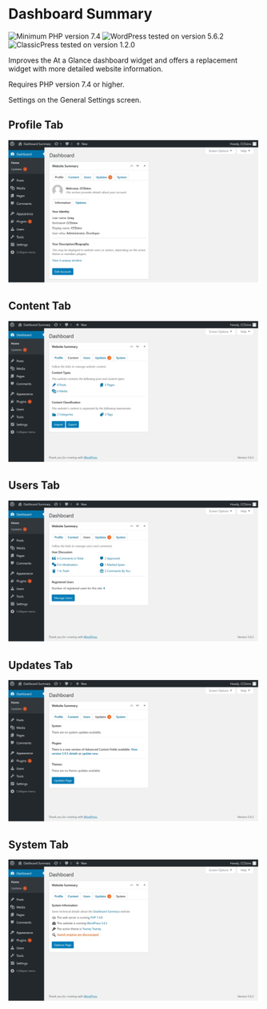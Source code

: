 # Dashboard Summary

![Minimum PHP version 7.4](https://img.shields.io/badge/PHP_min-7.4-8892bf.svg?style=flat-square)
![WordPress tested on version 5.6.2](https://img.shields.io/badge/WordPress-5.6.2-0073aa.svg?style=flat-square)
![ClassicPress tested on version 1.2.0](https://img.shields.io/badge/ClassicPress-1.2.0-03768e.svg?style=flat-square)

Improves the At a Glance dashboard widget and offers a replacement widget with more detailed website information.

Requires PHP version 7.4 or higher.

Settings on the General Settings screen.

## Profile Tab

![Screenshot: Profile Tab](https://github.com/ControlledChaos/dashboard-summary/raw/main/assets/images/tab-profile.jpg)

## Content Tab

![Screenshot: Content Tab](https://github.com/ControlledChaos/dashboard-summary/raw/main/assets/images/tab-content.jpg)

## Users Tab

![Screenshot: Users Tab](https://github.com/ControlledChaos/dashboard-summary/raw/main/assets/images/tab-users.jpg)

## Updates Tab

![Screenshot: Updates Tab](https://github.com/ControlledChaos/dashboard-summary/raw/main/assets/images/tab-updates.jpg)

## System Tab

![Screenshot: System Tab](https://github.com/ControlledChaos/dashboard-summary/raw/main/assets/images/tab-system.jpg)
